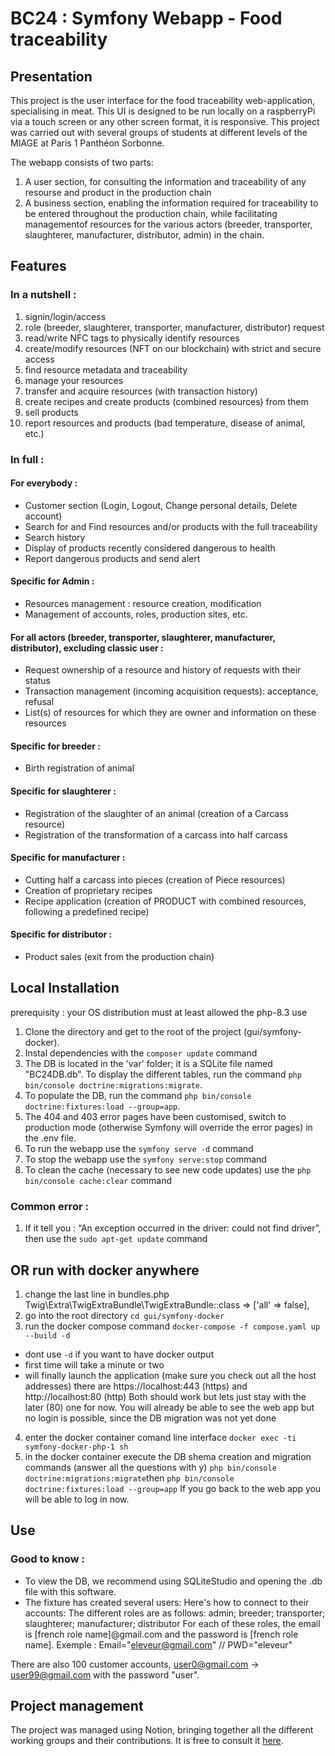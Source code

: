 # BC24 : Symfony Webapp - Food traceability


## Presentation

This project is the user interface for the food traceability web-application, specialising in meat. 
This UI is designed to be run locally on a raspberryPi via a touch screen or any other screen format, it is responsive.
This project was carried out with several groups of students at different levels of the MIAGE at Paris 1 Panthéon Sorbonne.

The webapp consists of two parts: 
1. A user section, for consulting the information and traceability of any resourse and product in the production chain
2. A business section, enabling the information required for traceability to be entered throughout the production chain, while facilitating managementof resources for the various actors (breeder, transporter, slaughterer, manufacturer, distributor, admin) in the chain.


## Features

### In a nutshell :
1. signin/login/access
2. role (breeder, slaughterer, transporter, manufacturer, distributor) request 
3. read/write NFC tags to physically identify resources
4. create/modify resources (NFT on our blockchain) with strict and secure access
5. find resource metadata and traceability
6. manage your resources
7. transfer and acquire resources (with transaction history)
8. create recipes and create products (combined resources) from them
9. sell products
10. report resources and products (bad temperature, disease of animal, etc.)

### In full : 

#### For everybody :
- Customer section (Login, Logout, Change personal details, Delete account)
- Search for and Find resources and/or products with the full traceability
- Search history
- Display of products recently considered dangerous to health
- Report dangerous products and send alert
  
#### Specific for Admin :
- Resources management : resource creation, modification
- Management of accounts, roles, production sites, etc.

#### For all actors (breeder, transporter, slaughterer, manufacturer, distributor), excluding classic user :
- Request ownership of a resource and history of requests with their status
- Transaction management (incoming acquisition requests): acceptance, refusal
- List(s) of resources for which they are owner and information on these resources

#### Specific for breeder :
- Birth registration of animal

#### Specific for slaughterer :
- Registration of the slaughter of an animal (creation of a Carcass resource)
- Registration of the transformation of a carcass into half carcass

#### Specific for manufacturer :
- Cutting half a carcass into pieces (creation of Piece resources)
- Creation of proprietary recipes
- Recipe application (creation of PRODUCT with combined resources, following a predefined recipe)

#### Specific for distributor :
- Product sales (exit from the production chain)


## Local Installation
prerequisity : your OS distribution must at least allowed the php-8.3 use

1. Clone the directory and get to the root of the project (gui/symfony-docker).
2. Instal dependencies with the `composer update` command
3. The DB is located in the 'var' folder; it is a SQLite file named "BC24DB.db".
   To display the different tables, run the command `php bin/console doctrine:migrations:migrate`.
4. To populate the DB, run the command `php bin/console doctrine:fixtures:load --group=app`.
5. The 404 and 403 error pages have been customised, switch to production mode (otherwise Symfony will override the error pages) in the .env file.
6. To run the webapp use the `symfony serve -d` command
7. To stop the webapp use the `symfony serve:stop` command
8. To clean the cache (necessary to see new code updates) use the `php bin/console cache:clear` command

### Common error :
1. If it tell you : “An exception occurred in the driver: could not find driver”,  then use the `sudo apt-get update` command


## OR run with docker anywhere
1. change the last line in bundles.php
   Twig\Extra\TwigExtraBundle\TwigExtraBundle::class => ['all' => false],
2. go into the root directory `cd gui/symfony-docker`
3. run the docker compose command `docker-compose -f compose.yaml up --build -d`
- dont use `-d` if you want to have docker output
- first time will take a minute or two
- will finally launch the application (make sure you check out all the host addresses)
  there are https://localhost:443 (https) and http://localhost:80 (http)
  Both should work but lets just stay with the later (80) one for now.
You will already be able to see the web app but no login is possible, since the DB migration was not yet done
4. enter the docker container comand line interface `docker exec -ti symfony-docker-php-1 sh`
5. in the docker container execute the DB shema creation and migration commands (answer all the questions with y) `php bin/console doctrine:migrations:migrate`then `php bin/console doctrine:fixtures:load --group=app`
If you go back to the web app you will be able to log in now.


## Use

### Good to know :
- To view the DB, we recommend using SQLiteStudio and opening the .db file with this software.
- The fixture has created several users: Here's how to connect to their accounts:
The different roles are as follows: admin; breeder; transporter; slaughterer; manufacturer; distributor
For each of these roles, the email is [french role name]@gmail.com and the password is [french role name].
Exemple : Email="eleveur@gmail.com" // PWD="eleveur"

There are also 100 customer accounts, user0@gmail.com → user99@gmail.com with the password "user".



## Project management

The project was managed using Notion, bringing together all the different working groups and their contributions.
It is free to consult it [here](https://www.notion.so/invite/871c052a59e13d1fd9d87985533f88fe1d821b95).
